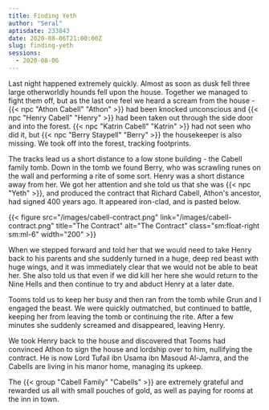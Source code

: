 ```yaml
---
title: Finding Yeth
author: "Seral"
aptisdate: 233843
date: 2020-08-06T21:00:00Z
slug: finding-yeth
sessions:
  - 2020-08-06
---
```


Last night happened extremely quickly. Almost as soon as dusk fell three large otherworldly hounds fell upon the house. Together we managed to fight them off, but as the last one feel we heard a scream from the house - {{< npc "Athon Cabell" "Athon" >}} had been knocked unconscious and {{< npc "Henry Cabell" "Henry" >}} had been taken out through the side door and into the forest. {{< npc "Katrin Cabell" "Katrin" >}} had not seen who did it, but {{< npc "Berry Staypell" "Berry" >}} the housekeeper is also missing. We took off into the forest, tracking footprints.

The tracks lead us a short distance to a low stone building - the Cabell family tomb. Down in the tomb we found Berry, who was scrawling runes on the wall and performing a rite of some sort. Henry was a short distance away from her. We got her attention and she told us that she was {{< npc "Yeth" >}}, and produced the contract that Richard Cabell, Athon's ancestor, had signed 400 years ago. It appeared iron-clad, and is pasted below.

{{< figure src="/images/cabell-contract.png" link="/images/cabell-contract.png" title="The Contract" alt="The Contract" class="sm:float-right sm:ml-6" width="200" >}}

When we stepped forward and told her that we would need to take Henry back to his parents and she suddenly turned in a huge, deep red beast with huge wings, and it was immediately clear that we would not be able to beat her. She also told us that even if we did kill her here she would return to the Nine Hells and then continue to try and abduct Henry at a later date.

Tooms told us to keep her busy and then ran from the tomb while Grun and I engaged the beast. We were quickly outmatched, but continued to battle, keeping her from leaving the tomb or continuing the rite. After a few minutes she suddenly screamed and disappeared, leaving Henry.

We took Henry back to the house and discovered that Tooms had convinced Athon to sign the house and lordship over to him, nullifying the contract. He is now Lord Tufail ibn Usama ibn Masoud Al-Jamra, and the Cabells are living in his manor home, managing its upkeep.

The {{< group "Cabell Family" "Cabells" >}} are extremely grateful and rewarded us all with small pouches of gold, as well as paying for rooms at the inn in town.
